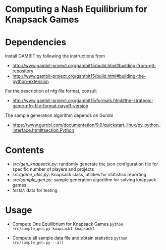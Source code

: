 Computing a Nash Equilibrium for Knapsack Games
=======

# Dependencies
Install GAMBIT by following the instructions from 
- http://www.gambit-project.org/gambit15/build.html#building-from-git-repository
- http://www.gambit-project.org/gambit15/build.html#building-the-python-extension

For the description of nfg file format, consult 
- http://www.gambit-project.org/gambit15/formats.html#the-strategic-game-nfg-file-format-payoff-version 

The sample generation algorithm depends on Gurobi
- https://www.gurobi.com/documentation/9.0/quickstart_linux/py_python_interface.html#section:Python 

# Contents  
- *src/gen_knapsack.py*: randomly generate the json configuration file for specific number of players and projects
- *src/game_utils.py*: Knapsack class, utilities for statistics reporting
- *src/sample_gen.py*: sample generation algorithm for solving knapsack games
- *tests/*: data for testing 

# Usage 
- Compute One Equilibrium for Knapsack Games 
`python src/sample_gen.py knapsack1 knapsack2`

- Compute all sample data file and obtain statistics 
`python src/sample_gen.py --all`
